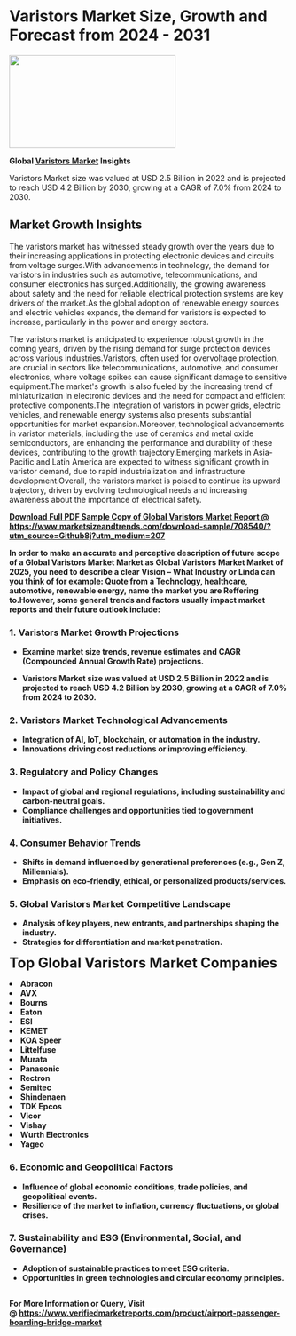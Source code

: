 <H1>Varistors Market Size, Growth and Forecast from 2024 - 2031</H1><img class="aligncenter size-medium wp-image-584254" src="https://thirdeyenews.in/wp-content/uploads/2024/09/Global-Market-Research-300x168.jpeg" alt="" width="300" height="168" /><p><strong>Global&nbsp;<a href="https://www.marketsizeandtrends.com/download-sample/708540/?utm_source=Github8j?utm_medium=207">Varistors Market</a> Insights</strong></p><p>Varistors Market size was valued at USD 2.5 Billion in 2022 and is projected to reach USD 4.2 Billion by 2030, growing at a CAGR of 7.0% from 2024 to 2030.</p><p><h2>Market Growth Insights</h2> <p>The varistors market has witnessed steady growth over the years due to their increasing applications in protecting electronic devices and circuits from voltage surges.With advancements in technology, the demand for varistors in industries such as automotive, telecommunications, and consumer electronics has surged.Additionally, the growing awareness about safety and the need for reliable electrical protection systems are key drivers of the market.As the global adoption of renewable energy sources and electric vehicles expands, the demand for varistors is expected to increase, particularly in the power and energy sectors.</p> <p><strong><a href="#"></a></strong></p> <p>The varistors market is anticipated to experience robust growth in the coming years, driven by the rising demand for surge protection devices across various industries.Varistors, often used for overvoltage protection, are crucial in sectors like telecommunications, automotive, and consumer electronics, where voltage spikes can cause significant damage to sensitive equipment.The market's growth is also fueled by the increasing trend of miniaturization in electronic devices and the need for compact and efficient protective components.The integration of varistors in power grids, electric vehicles, and renewable energy systems also presents substantial opportunities for market expansion.Moreover, technological advancements in varistor materials, including the use of ceramics and metal oxide semiconductors, are enhancing the performance and durability of these devices, contributing to the growth trajectory.Emerging markets in Asia-Pacific and Latin America are expected to witness significant growth in varistor demand, due to rapid industrialization and infrastructure development.Overall, the varistors market is poised to continue its upward trajectory, driven by evolving technological needs and increasing awareness about the importance of electrical safety.</p> <p><strong><a href="#"></p><p><span class=""><strong>Download Full PDF Sample Copy of Global Varistors Market Report</strong> @ <a href="https://www.marketsizeandtrends.com/download-sample/708540/?utm_source=Github8j?utm_medium=207" target="_blank">https://www.marketsizeandtrends.com/download-sample/708540/?utm_source=Github8j?utm_medium=207</a></span></p><p>In order to make an accurate and perceptive description of future scope of a Global&nbsp;Varistors Market Market as Global&nbsp;Varistors Market Market of 2025, you need to describe a clear Vision &ndash; What Industry or Linda can you think of for example: Quote from a Technology, healthcare, automotive, renewable energy, name the market you are Reffering to.However, some general trends and factors usually impact market reports and their future outlook include:</p><h3>1.&nbsp;<strong>Varistors Market Growth Projections</strong></h3><ul><li>Examine market size trends, revenue estimates and CAGR (Compounded Annual Growth Rate) projections.</li><li><p>Varistors Market size was valued at USD 2.5 Billion in 2022 and is projected to reach USD 4.2 Billion by 2030, growing at a CAGR of 7.0% from 2024 to 2030.</p></li></ul><h3>2.&nbsp;<strong>Varistors Market Technological Advancements</strong></h3><ul><li>Integration of AI, IoT, blockchain, or automation in the industry.</li><li>Innovations driving cost reductions or improving efficiency.</li></ul><h3>3.&nbsp;<strong>Regulatory and Policy Changes</strong></h3><ul><li>Impact of global and regional regulations, including sustainability and carbon-neutral goals.</li><li>Compliance challenges and opportunities tied to government initiatives.</li></ul><h3>4.&nbsp;<strong>Consumer Behavior Trends</strong></h3><ul><li>Shifts in demand influenced by generational preferences (e.g., Gen Z, Millennials).</li><li>Emphasis on eco-friendly, ethical, or personalized products/services.</li></ul><h3>5.&nbsp;<strong>Global Varistors Market Competitive Landscape</strong></h3><ul><li>Analysis of key players, new entrants, and partnerships shaping the industry.</li><li>Strategies for differentiation and market penetration.</li></ul><p data-pm-slice="1 1 []"><span style="color: inherit; font-family: inherit; font-size: 25px;">Top Global Varistors Market Companies</span></p><div class="" data-test-id=""><p><li>Abracon</li><li> AVX</li><li> Bourns</li><li> Eaton</li><li> ESI</li><li> KEMET</li><li> KOA Speer</li><li> Littelfuse</li><li> Murata</li><li> Panasonic</li><li> Rectron</li><li> Semitec</li><li> Shindenaen</li><li> TDK Epcos</li><li> Vicor</li><li> Vishay</li><li> Wurth Electronics</li><li> Yageo</li></p></div><h3>6.&nbsp;<strong>Economic and Geopolitical Factors</strong></h3><ul><li>Influence of global economic conditions, trade policies, and geopolitical events.</li><li>Resilience of the market to inflation, currency fluctuations, or global crises.</li></ul><h3>7.&nbsp;<strong>Sustainability and ESG (Environmental, Social, and Governance)</strong></h3><ul><li>Adoption of sustainable practices to meet ESG criteria.</li><li>Opportunities in green technologies and circular economy principles.</li></ul><h2><strong style="font-size: 14px;">For More Information or Query, Visit @&nbsp;</strong><a style="background-color: #ffffff; font-size: 14px;" href="https://www.marketsizeandtrends.com/report/varistors-market/" target="_blank">https://www.verifiedmarketreports.com/product/airport-passenger-boarding-bridge-market</a></h2>